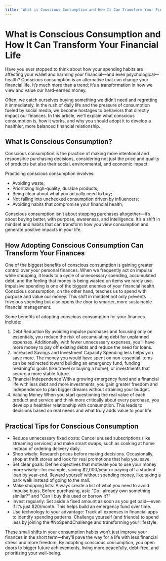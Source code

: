 ```yaml
---
title: 'What is Conscious Consumption and How It Can Transform Your Financial Life'
---
```


# What is Conscious Consumption and How It Can Transform Your Financial Life

Have you ever stopped to think about how your spending habits are affecting your wallet and harming your financial—and even psychological—health? Conscious consumption is an alternative that can change your financial life. It’s much more than a trend; it’s a transformation in how we view and value our hard-earned money.

Often, we catch ourselves buying something we didn’t need and regretting it immediately. In the rush of daily life and the pressure of consumption fueled by social media, we become hostages to behaviors that directly impact our finances. In this article, we’ll explain what conscious consumption is, how it works, and why you should adopt it to develop a healthier, more balanced financial relationship.

## What Is Conscious Consumption?

Conscious consumption is the practice of making more intentional and responsible purchasing decisions, considering not just the price and quality of products but also their social, environmental, and economic impact.

Practicing conscious consumption involves:

- Avoiding waste;
- Prioritizing high-quality, durable products;
- Being clear about what you actually need to buy;
- Not falling into unchecked consumption driven by influencers;
- Avoiding habits that compromise your financial health;

Conscious consumption isn’t about stopping purchases altogether—it’s about buying better, with purpose, awareness, and intelligence. It’s a shift in mindset and habits that can transform how you view consumption and generate positive impacts in your life.

## How Adopting Conscious Consumption Can Transform Your Finances

One of the biggest benefits of conscious consumption is gaining greater control over your personal finances. When we frequently act on impulse while shopping, it leads to a cycle of unnecessary spending, accumulated debt, and the feeling that money is being wasted on items we rarely use.
Impulsive spending is one of the biggest enemies of your financial health. Conscious consumption, on the other hand, teaches us to spend with purpose and value our money. This shift in mindset not only prevents frivolous spending but also opens the door to smarter, more sustainable financial management.

Some benefits of adopting conscious consumption for your finances include:

1. Debt Reduction
   By avoiding impulse purchases and focusing only on essentials, you reduce the risk of accumulating debt for unplanned expenses. Additionally, with fewer unnecessary expenses, you’ll have more money to pay off existing debts and reduce the need for loans.
2. Increased Savings and Investment Capacity
   Spending less helps you save more. The money you would have spent on non-essential items can be redirected toward building an emergency fund, funding meaningful goals (like travel or buying a home), or investments that secure a more stable future.
3. Financial Independence
   With a growing emergency fund and a financial life with less debt and more investments, you gain greater freedom and independence to plan bigger dreams without straining your budget.
4. Valuing Money
   When you start questioning the real value of each product and service and think more critically about every purchase, you develop a healthier relationship with consumption. This leads to decisions based on real needs and what truly adds value to your life.

## Practical Tips for Conscious Consumption

- Reduce unnecessary fixed costs: Cancel unused subscriptions (like streaming services) and make smart swaps, such as cooking at home instead of ordering delivery daily.
- Shop wisely: Research prices before making decisions. Occasionally, shop at thrift stores and look for real promotions that help you save.
- Set clear goals: Define objectives that motivate you to use your money more wisely—for example, saving $2,000/year or paying off a student loan by year-end. Reward yourself without spending money, like taking a park walk instead of going to the mall.
- Make shopping lists: Always create a list of what you need to avoid impulse buys. Before purchasing, ask: "Do I already own something similar?" and "Can I buy this used or borrow it?"
- Invest regularly: Set aside a fixed amount as soon as you get paid—even if it’s just $20/month. This helps build an emergency fund over time.
- Use technology to your advantage: Track all expenses in financial apps to identify spending patterns. Challenge yourself (and friends) to spend less by joining the #NoSpendChallenge and transforming your lifestyle.

These small shifts in your consumption habits won’t just improve your finances in the short term—they’ll pave the way for a life with less financial stress and more freedom. By adopting conscious consumption, you open doors to bigger future achievements, living more peacefully, debt-free, and prioritizing your well-being.
